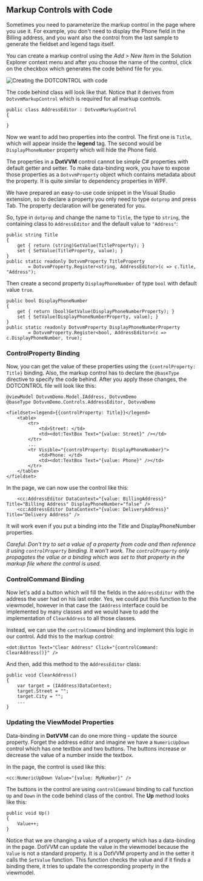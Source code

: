 ## Markup Controls with Code

Sometimes you need to parameterize the markup control in the page where you use it. 
For example, you don't need to display the Phone field in the Billing address, and you want also the control from the last sample
to generate the fieldset and legend tags itself.

You can create a markup control using the _Add > New Item_ in the Solution Explorer context menu and after you choose the name of the control,
click on the checkbox which generates the code behind file for you.

<p><img src="{imageDir}control-development-markup-controls-with-code-1.png" alt="Creating the DOTCONTROL with code" /></p>

The code behind class will look like that. Notice that it derives from `DotvvmMarkupControl` which is required for all markup controls.

```CSHARP
public class AddressEditor : DotvvmMarkupControl
{

}
```

Now we want to add two properties into the control. The first one is `Title`, which will appear inside the **legend** tag.
The second would be `DisplayPhoneNumber` property which will hide the Phone field. 

The properties in a **DotVVM** control cannot be simple C# properties with default getter and setter. To make data-binding work,
you have to expose those properties as a `DotvvmProperty` object which contains metadata about the property. It is quite similar 
to dependency properties in WPF.

We have prepared an easy-to-use code snippet in the Visual Studio extension, so to declare a property you only need to type
`dotprop` and press Tab. The property declaration will be generated for you.

So, type in `dotprop` and change the name to `Title`, the type to `string`, the containing class to `AddressEditor` and
the default value to `"Address"`:

```CSHARP
public string Title
{
    get { return (string)GetValue(TitleProperty); }
    set { SetValue(TitleProperty, value); }
}
public static readonly DotvvmProperty TitleProperty
        = DotvvmProperty.Register<string, AddressEditor>(c => c.Title, "Address");
```

Then create a second property `DisplayPhoneNumber` of type `bool` with default value `true`.

```CSHARP
public bool DisplayPhoneNumber
{
    get { return (bool)GetValue(DisplayPhoneNumberProperty); }
    set { SetValue(DisplayPhoneNumberProperty, value); }
}
public static readonly DotvvmProperty DisplayPhoneNumberProperty
        = DotvvmProperty.Register<bool, AddressEditor>(c => c.DisplayPhoneNumber, true);
```

### ControlProperty Binding

Now, you can get the value of these properties using the `{controlProperty: Title}` binding. 
Also, the markup control has to declare the `@baseType` directive to specify the code behind.
After you apply these changes, the DOTCONTROL file will look like this:

```DOTHTML
@viewModel DotvvmDemo.Model.IAddress, DotvvmDemo
@baseType DotvvmDemo.Controls.AddressEditor, DotvvmDemo

<fieldset><legend>{{controlProperty: Title}}</legend>
    <table>
        <tr>
            <td>Street: </td>
            <td><dot:TextBox Text="{value: Street}" /></td>
        </tr>
        ...
        <tr Visible="{controlProperty: DisplayPhoneNumber}">
            <td>Phone: </td>
            <td><dot:TextBox Text="{value: Phone}" /></td>
        </tr>
    </table>
</fieldset>
```

In the page, we can now use the control like this:

```DOTHTML
    <cc:AddressEditor DataContext="{value: BillingAddress}" Title="Billing Address" DisplayPhoneNumber="false" />
    <cc:AddressEditor DataContext="{value: DeliveryAddress}" Title="Delivery Address" />
```

It will work even if you put a binding into the Title and DisplayPhoneNumber properties.

_Careful: Don't try to set a value of a property from code and then reference it using `controlProperty` binding. It won't work.
The `controlProperty` only propagates the value or a binding which was set to that property in the markup file where the control is used._


### ControlCommand Binding

Now let's add a button which will fill the fields in the `AddressEditor` with the address the user had on his last order.
Yes, we could put this function to the viewmodel, however in that case the `IAddress` interface could be implemented by many
classes and we would have to add the implementation of `ClearAddress` to all those classes.

Instead, we can use the `controlCommand` binding and implement this logic in our control. Add this to the markup control:

```DOTHTML
<dot:Button Text="Clear Address" Click="{controlCommand: ClearAddress()}" />
````

And then, add this method to the `AddressEditor` class:

```CSHARP
public void ClearAddress() 
{
    var target = (IAddress)DataContext;
    target.Street = "";
    target.City = "";
    ...
}
```


### Updating the ViewModel Properties

Data-binding in **DotVVM** can do one more thing - update the source property. Forget the address editor and imagine we have a
`NumericUpDown` control which has one textbox and two buttons. The buttons increase or decrease the value of a number
inside the textbox.

In the page, the control is used like this:

```DOTHTML
<cc:NumericUpDown Value="{value: MyNumber}" />
```

The buttons in the control are using `controlCommand` binding to call function `Up` and `Down` in the code behind class of the control.
The **Up** method looks like this:

```CSHARP
public void Up()
{
    Value++;
}
```

Notice that we are changing a value of a property which has a data-binding in the page. DotVVM can update the value in the viewmodel 
because the `Value` is not a standard property. It is a DotVVM property and in the setter it calls the `SetValue` function. This function checks
the value and if it finds a binding there, it tries to update the corresponding property in the viewmodel.
